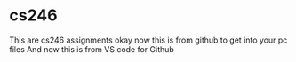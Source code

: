 # cs246
This are cs246 assignments
okay now this is from github to get into your pc files
And now this is from VS code for Github